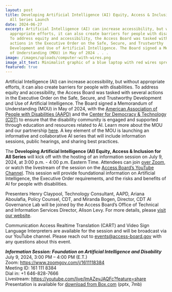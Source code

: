 ```yaml
---
layout: post
title: Developing Artificial Intelligence (AI) Equity, Access & Inclusion for
  All Series Launch
date: 2024-06-27
excerpt: Artificial Intelligence (AI) can increase accessibility, but without
  appropriate efforts, it can also create barriers for people with disabilities.
  To address equity and accessibility, the Access Board was tasked with several
  actions in the Executive Order on the Safe, Secure, and Trustworthy
  Development and Use of Artificial Intelligence. The Board signed a Memorandum
  of Understanding (MOU) in May of 2024 . . .
image: /images/uploads/computer-with-wires.png
image_alt_text: Minimalist graphic of a blue laptop with red wires spreading outwards from it.
featured: true
---
```

Artificial Intelligence (AI) can increase accessibility, but without appropriate efforts, it can also create barriers for people with disabilities. To address equity and accessibility, the Access Board was tasked with several actions in the Executive Order on the Safe, Secure, and Trustworthy Development and Use of Artificial Intelligence. The Board signed a Memorandum of Understanding (MOU) in May of 2024, with the [American Association of People with Disabilities (AAPD)](https://www.aapd.com/) and the [Center for Democracy & Technology (CDT)](https://cdt.org/) to ensure that the disability community is engaged and supported through education and resources related to AI. Learn more about the MOU and our partnership [here](https://www.access-board.gov/news/2024/05/15/u-s-access-board-holds-signing-of-artificial-intelligence-memorandum-of-understanding-with-disability-and-technology-partners/). A key element of the MOU is launching an informative and collaborative AI series that will include information sessions, public hearings, and sharing best practices.

The **Developing Artificial Intelligence (AI) Equity, Access & Inclusion for All Series** will kick off with the hosting of an information session on July 9, 2024, at 3:00 p.m. - 4:00 p.m. Eastern Time. Attendees can join [over Zoom](https://www.zoomgov.com/j/1611118384), or watch the livestream of the session on the [Access Board’s YouTube Channel](https://youtube.com/live/lmAZeyJAQFc?feature=share). This session will provide foundational information on Artificial Intelligence, the Executive Order requirements, and the risks and benefits of AI for people with disabilities.  

Presenters Henry Claypool, Technology Consultant, AAPD, Ariana Aboulafia, Policy Counsel, CDT, and Miranda Bogen, Director, CDT AI Governance Lab will be joined by the Access Board’s Office of Technical and Information Services Director, Alison Levy. For more details, please [visit our website](https://www.access-board.gov/ai-mou/). 

Communication Access Realtime Translation (CART) and Video Sign Language Interpreters are available for the session and will be broadcast via our YouTube channel. Please reach out to [events@access-board.gov](mailto:events@access-board.gov) with any questions about this event. 

***Information Session: Foundation on Artificial Intelligence and Disability***\
July 9, 2024, 3:00 PM – 4:00 PM (E.T.)\
Zoom: <https://www.zoomgov.com/j/1611118384>\
Meeting ID: 161 111 8384\
Dial in: +1 646-828-7666\
Livestream: <https://youtube.com/live/lmAZeyJAQFc?feature=share>\
Presentation is available for [download from Box.com](https://usa-accessboard.box.com/s/aovk8v7a0xe1peb5y02jpe1hbb0e7dj4) (pptx, 7mb)

